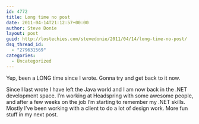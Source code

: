 ```yaml
---
id: 4772
title: Long time no post
date: 2011-04-14T21:12:57+00:00
author: Steve Donie
layout: post
guid: http://lostechies.com/stevedonie/2011/04/14/long-time-no-post/
dsq_thread_id:
  - "279631569"
categories:
  - Uncategorized
---
```

Yep, been a LONG time since I wrote. Gonna try and get back to it now. 

Since I last wrote I have left the Java world and I am now back in the .NET development space. I’m working at Headspring with some awesome people, and after a few weeks on the job I’m starting to remember my .NET skills. Mostly I’ve been working with a client to do a lot of design work. More fun stuff in my next post.